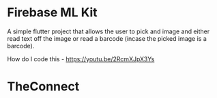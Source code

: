 # Firebase ML Kit

A simple flutter project that allows the user to pick and image and either read text off the image or read a barcode (incase the picked image is a barcode).

How do I code this - https://youtu.be/2RcmXJpX3Ys
# TheConnect
